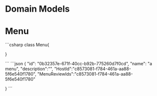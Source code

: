 # Domain Models

# Menu

´´´csharp
class Menu{

}

´´´
´´´json
{
"id": "0b32357e-671f-40cc-b92b-775260d7f0cd",
"name": "a menu",
"description":"",
"HostId":"c8573081-f784-461a-aa88-5f6e540f1780",
"MenuReviewIds":"c8573081-f784-461a-aa88-5f6e540f1780"

}
´´´

